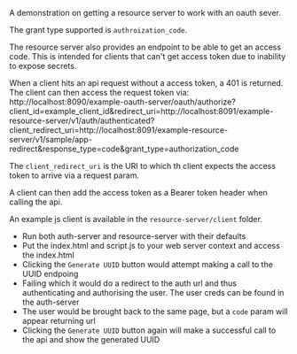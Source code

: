 A demonstration on getting a resource server to work with an oauth sever.

The grant type supported is `authroization_code`.

The resource server also provides an endpoint to be able to get an access code. This is intended for clients
that can't get access token due to inability to expose secrets.

When a client hits an api request without a access token, a 401 is returned.
The client can then access the request token via:
http://localhost:8090/example-oauth-server/oauth/authorize?client_id=example_client_id&redirect_uri=http://localhost:8091/example-resource-server/v1/auth/authenticated?client_redirect_uri=http://localhost:8091/example-resource-server/v1/sample/app-redirect&response_type=code&grant_type=authorization_code

The `client_redirect_uri` is the URI to which th client expects the access token to arrive via a request param.

A client can then add the access token as a Bearer token header when calling the api.

An example js client is available in the `resource-server/client` folder.

- Run both auth-server	and resource-server with their defaults
- Put the index.html and script.js to your web server context and access the index.html
- Clicking the `Generate UUID` button would attempt making a call to the UUID endpoing
- Failing which it would do a redirect to the auth url and thus authenticating and
  authorising the user. The user creds can be found in the auth-server
- The user would be brought back to the same page, but a `code` param will appear 
  returning url
- Clicking the `Generate UUID` button again will make a successful call to the api
  and show the generated UUID


